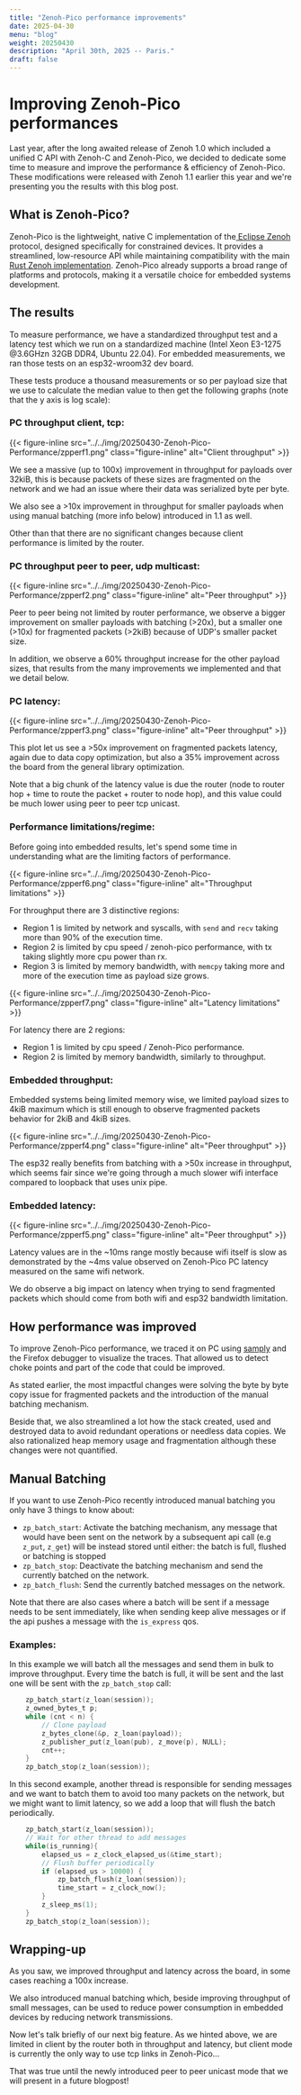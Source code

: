 ```yaml
---
title: "Zenoh-Pico performance improvements"
date: 2025-04-30
menu: "blog"
weight: 20250430
description: "April 30th, 2025 -- Paris."
draft: false
---
```


# Improving Zenoh-Pico performances

Last year, after the long awaited release of Zenoh 1.0 which included a unified C API with Zenoh-C and Zenoh-Pico, we decided to dedicate some time to measure and improve the performance & efficiency of Zenoh-Pico. These modifications were released with Zenoh 1.1 earlier this year and we're presenting you the results with this blog post.

## What is Zenoh-Pico?

Zenoh-Pico is the lightweight, native C implementation of the[ Eclipse Zenoh](http://zenoh.io) protocol, designed specifically for constrained devices. It provides a streamlined, low-resource API while maintaining compatibility with the main[ Rust Zenoh implementation](https://github.com/eclipse-zenoh/zenoh). Zenoh-Pico already supports a broad range of platforms and protocols, making it a versatile choice for embedded systems development.

## The results

To measure performance, we have a standardized throughput test and a latency test which we run on a standardized machine (Intel Xeon E3-1275 @3.6GHzn 32GB DDR4, Ubuntu 22.04). For embedded measurements, we ran those tests on an esp32-wroom32 dev board. 

These tests produce a thousand measurements or so per payload size that we use to calculate the median value to then get the following graphs (note that the y axis is log scale):

### PC throughput client, tcp:

{{< figure-inline
    src="../../img/20250430-Zenoh-Pico-Performance/zpperf1.png"
    class="figure-inline"
    alt="Client throughput" >}}

We see a massive (up to 100x) improvement in throughput for payloads over 32kiB, this is because packets of these sizes are fragmented on the network and we had an issue where their data was serialized byte per byte.

We also see a >10x improvement in throughput for smaller payloads when using manual batching (more info below) introduced in 1.1 as well. 

Other than that there are no significant changes because client performance is limited by the router.

 ### PC throughput peer to peer, udp multicast:

{{< figure-inline
    src="../../img/20250430-Zenoh-Pico-Performance/zpperf2.png"
    class="figure-inline"
    alt="Peer throughput" >}}

Peer to peer being not limited by router performance, we observe a bigger improvement on smaller payloads with batching (>20x), but a smaller one (>10x) for fragmented packets (>2kiB) because of UDP's smaller packet size. 

In addition, we observe a 60% throughput increase for the other payload sizes, that results from the many improvements we implemented and that we detail below.

### PC latency:

{{< figure-inline
    src="../../img/20250430-Zenoh-Pico-Performance/zpperf3.png"
    class="figure-inline"
    alt="Peer throughput" >}}

This plot let us see a >50x improvement on fragmented packets latency, again due to data copy optimization, but also a 35% improvement across the board from the general library optimization. 

Note that a big chunk of the latency value is due the router (node to router hop + time to route the packet + router to node hop), and this value could be much lower using peer to peer tcp unicast.

### Performance limitations/regime:

Before going into embedded results, let's spend some time in understanding what are the limiting factors of performance.

{{< figure-inline
    src="../../img/20250430-Zenoh-Pico-Performance/zpperf6.png"
    class="figure-inline"
    alt="Throughput limitations" >}}

For throughput there are 3 distinctive regions:
* Region 1 is limited by network and syscalls, with `send` and `recv` taking more than 90% of the execution time.
* Region 2 is limited by cpu speed / zenoh-pico performance, with tx taking slightly more cpu power than rx.
* Region 3 is limited by memory bandwidth, with `memcpy` taking more and more of the execution time as payload size grows.

{{< figure-inline
    src="../../img/20250430-Zenoh-Pico-Performance/zpperf7.png"
    class="figure-inline"
    alt="Latency limitations" >}}

For latency there are 2 regions:
* Region 1 is limited by cpu speed / Zenoh-Pico performance.
* Region 2 is limited by memory bandwidth, similarly to throughput.

### Embedded throughput:

Embedded systems being limited memory wise, we limited payload sizes to 4kiB maximum which is still enough to observe fragmented packets behavior for 2kiB and 4kiB sizes.

{{< figure-inline
    src="../../img/20250430-Zenoh-Pico-Performance/zpperf4.png"
    class="figure-inline"
    alt="Peer throughput" >}}

The esp32 really benefits from batching with a >50x increase in throughput, which seems fair since we're going through a much slower wifi interface compared to loopback that uses unix pipe.

### Embedded latency:

{{< figure-inline
    src="../../img/20250430-Zenoh-Pico-Performance/zpperf5.png"
    class="figure-inline"
    alt="Peer throughput" >}}

Latency values are in the ~10ms range mostly because wifi itself is slow as demonstrated by the ~4ms value observed on Zenoh-Pico PC latency measured on the same wifi network.

We do observe a big impact on latency when trying to send fragmented packets which should come from both wifi and esp32 bandwidth limitation.

## How performance was improved

To improve Zenoh-Pico performance, we traced it on PC using [samply](https://github.com/mstange/samply) and the Firefox debugger to visualize the traces. That allowed us to detect choke points and part of the code that could be improved.

As stated earlier, the most impactful changes were solving the byte by byte copy issue for fragmented packets and the introduction of the manual batching mechanism.

Beside that, we also streamlined a lot how the stack created, used and destroyed data to avoid redundant operations or needless data copies. We also rationalized heap memory usage and fragmentation although these changes were not quantified.

## Manual Batching

If you want to use Zenoh-Pico recently introduced manual batching you only have 3 things to know about:
* `zp_batch_start`: Activate the batching mechanism, any message that would have been sent on the network by a subsequent api call (e.g `z_put`, `z_get`) will be instead stored until either: the batch is full, flushed or batching is stopped 
* `zp_batch_stop`: Deactivate the batching mechanism and send the currently batched on the network.
* `zp_batch_flush`: Send the currently batched messages on the network.

Note that there are also cases where a batch will be sent if a message needs to be sent immediately, like when sending keep alive messages or if the api pushes a message with the `is_express` qos.

### Examples:

In this example we will batch all the messages and send them in bulk to improve throughput. Every time the batch is full, it will be sent and the last one will be sent with the `zp_batch_stop` call:

```C
    zp_batch_start(z_loan(session));
    z_owned_bytes_t p;
    while (cnt < n) {
        // Clone payload
        z_bytes_clone(&p, z_loan(payload));
        z_publisher_put(z_loan(pub), z_move(p), NULL);
        cnt++;
    }
    zp_batch_stop(z_loan(session));
```

In this second example, another thread is responsible for sending messages and we want to batch them to avoid too many packets on the network, but we might want to limit latency, so we add a loop that will flush the batch periodically.

```C
    zp_batch_start(z_loan(session));
    // Wait for other thread to add messages
    while(is_running){
        elapsed_us = z_clock_elapsed_us(&time_start);
        // Flush buffer periodically
        if (elapsed_us > 10000) {
            zp_batch_flush(z_loan(session));
            time_start = z_clock_now();
        }
        z_sleep_ms(1);
    }
    zp_batch_stop(z_loan(session));
```

## Wrapping-up

As you saw, we improved throughput and latency across the board, in some cases reaching a 100x increase.

We also introduced manual batching which, beside improving throughput of small messages, can be used to reduce power consumption in embedded devices by reducing network transmissions. 

Now let's talk briefly of our next big feature. As we hinted above, we are limited in client by the router both in throughput and latency, but client mode is currently the only way to use tcp links in Zenoh-Pico... 

That was true until the newly introduced peer to peer unicast mode that we will present in a future blogpost!
